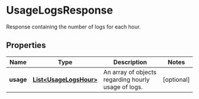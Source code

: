 

# UsageLogsResponse

Response containing the number of logs for each hour.

## Properties

Name | Type | Description | Notes
------------ | ------------- | ------------- | -------------
**usage** | [**List&lt;UsageLogsHour&gt;**](UsageLogsHour.md) | An array of objects regarding hourly usage of logs. |  [optional]



